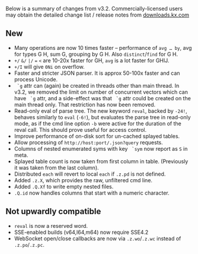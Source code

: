 Below is a summary of changes from v3.2. Commercially-licensed users may obtain the detailed change list / release notes from [downloads.kx.com](http://downloads.kx.com)

## New

-   Many operations are now 10 times faster – performance of `avg … by`, avg for types G H, sum G, grouping by G H. Also `distinct`/`find` for G H.
-   `+/` `&/` `|/` `=` `<` are 10-20x faster for GH, `avg` is a lot faster for GHIJ.
-   `+/I` will give `0Ni` on overflow.
-   Faster and stricter JSON parser. It is approx 50-100x faster and can process Unicode.
-   `` `g`` attr can (again) be created in threads other than main thread. In v3.2, we removed the limit on number of concurrent vectors which can have `` `g`` attr, and a side-effect was that `` `g`` attr could be created on the main thread only. That restriction has now been removed.
-   Read-only eval of parse tree. The new keyword `reval`, backed by `-24!`, behaves similarly to `eval` (`-6!`), but evaluates the parse tree in read-only mode, as if the cmd line option `-b` were active for the duration of the reval call. This should prove useful for access control.
-   Improve performance of on-disk sort for un-cached splayed tables.
-   Allow processing of `http://host:port/.json?query` requests.
-   Columns of nested enumerated syms with key `` `sym`` now report as `S` in meta.
-   Splayed table count is now taken from first column in table. (Previously it was taken from the last column).
-   Distributed `each` will revert to local `each` if `.z.pd` is not defined.
-   Added `.z.X`, which provides the raw, unfiltered cmd line.
-   Added `.Q.Xf` to write empty nested files.
-   `.Q.id` now handles columns that start with a numeric character.


## Not upwardly compatible

-   `reval` is now a reserved word.
-   SSE-enabled builds (v64,l64,m64) now require SSE4.2
-   WebSocket open/close callbacks are now via `.z.wo`/`.z.wc` instead of `.z.po`/`.z.pc`.

